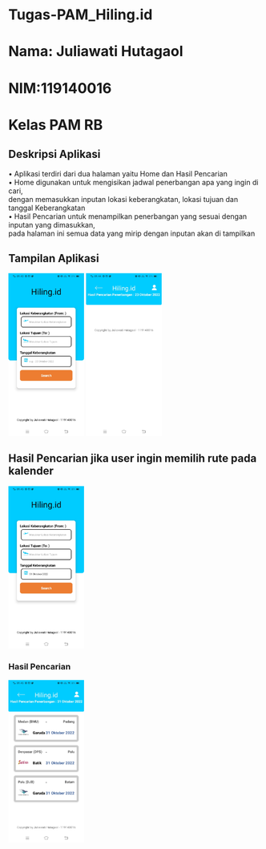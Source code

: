 # Tugas-PAM_Hiling.id
<h1>Nama: Juliawati Hutagaol </h1>
<h1>NIM:119140016</h1>
<h1>Kelas PAM RB</h1>


## Deskripsi Aplikasi

• Aplikasi terdiri dari dua halaman yaitu Home dan Hasil Pencarian <br>
• Home digunakan untuk mengisikan jadwal penerbangan apa yang ingin di cari, <br>
dengan memasukkan inputan lokasi keberangkatan, lokasi tujuan dan tanggal Keberangkatan <br>
• Hasil Pencarian untuk menampilkan penerbangan yang sesuai dengan inputan yang dimasukkan, <br>
pada halaman ini semua data yang mirip dengan inputan akan di tampilkan <br>

<h2>Tampilan Aplikasi </h2>
<img src="https://github.com/juliahutagaol22/Tugas-PAM_Hiling.id/blob/main/Screenshoot/Tampilan_utama.jpeg?" width="30%" height="30%">
<img src="https://github.com/juliahutagaol22/Tugas-PAM_Hiling.id/blob/main/Screenshoot/No_Rute.jpeg?"width="30%" height="30%">

<h2>Hasil Pencarian jika user ingin memilih rute pada kalender</h2>
<img src="https://github.com/juliahutagaol22/Tugas-PAM_Hiling.id/blob/main/Screenshoot/1_Form.jpeg?" width="30%" height="30%">
<h3>Hasil Pencarian</h3>
<img src="https://github.com/juliahutagaol22/Tugas-PAM_Hiling.id/blob/main/Screenshoot/Hasil_Pencarian.jpeg?" width="30%" height="30%">
